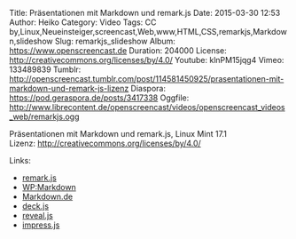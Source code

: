 Title: Präsentationen mit Markdown und remark.js
Date: 2015-03-30 12:53
Author: Heiko
Category: Video
Tags: CC by,Linux,Neueinsteiger,screencast,Web,www,HTML,CSS,remarkjs,Markdown,slideshow
Slug: remarkjs_slideshow
Album: https://www.openscreencast.de
Duration: 204000
License: http://creativecommons.org/licenses/by/4.0/
Youtube: klnPM15jqg4
Vimeo: 133489839
Tumblr: http://openscreencast.tumblr.com/post/114581450925/prasentationen-mit-markdown-und-remark-js-lizenz
Diaspora: https://pod.geraspora.de/posts/3417338
Oggfile: http://www.librecontent.de/openscreencast/videos/openscreencast_videos_web/remarkjs.ogg

Präsentationen mit Markdown und remark.js, Linux Mint 17.1  
Lizenz: <http://creativecommons.org/licenses/by/4.0/>  

Links:

  * [remark.js](http://remarkjs.com/ "Link zu remarkjs.com/")
  * [WP:Markdown](http://de.wikipedia.org/wiki/Markdown "Link zu wikipedia.org")
  * [Markdown.de](http://markdown.de/syntax/ "Link zu markdown.de")
  * [deck.js](http://imakewebthings.com/deck.js/ "Link zu imakewebthings.com/deck.js/")
  * [reveal.js](http://lab.hakim.se/reveal-js/#/ "Link zu lab.hakim.se/reveal-js/")
  * [impress.js](http://bartaz.github.io/impress.js/#/bored "Link zu bartaz.github.io/impress.js/")


